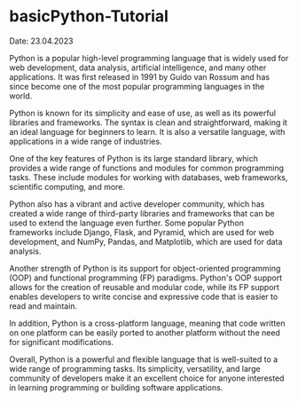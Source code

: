 # basicPython-Tutorial
Date: 23.04.2023


Python is a popular high-level programming language that is widely used for web development, data analysis, artificial intelligence, and many other applications. It was first released in 1991 by Guido van Rossum and has since become one of the most popular programming languages in the world.

Python is known for its simplicity and ease of use, as well as its powerful libraries and frameworks. The syntax is clean and straightforward, making it an ideal language for beginners to learn. It is also a versatile language, with applications in a wide range of industries.

One of the key features of Python is its large standard library, which provides a wide range of functions and modules for common programming tasks. These include modules for working with databases, web frameworks, scientific computing, and more.

Python also has a vibrant and active developer community, which has created a wide range of third-party libraries and frameworks that can be used to extend the language even further. Some popular Python frameworks include Django, Flask, and Pyramid, which are used for web development, and NumPy, Pandas, and Matplotlib, which are used for data analysis.

Another strength of Python is its support for object-oriented programming (OOP) and functional programming (FP) paradigms. Python's OOP support allows for the creation of reusable and modular code, while its FP support enables developers to write concise and expressive code that is easier to read and maintain.

In addition, Python is a cross-platform language, meaning that code written on one platform can be easily ported to another platform without the need for significant modifications.

Overall, Python is a powerful and flexible language that is well-suited to a wide range of programming tasks. Its simplicity, versatility, and large community of developers make it an excellent choice for anyone interested in learning programming or building software applications.
